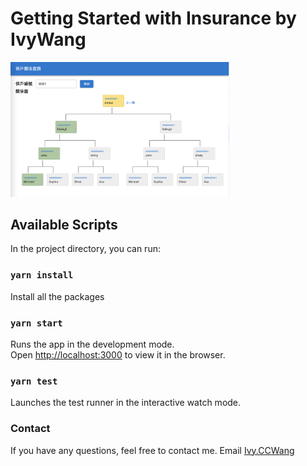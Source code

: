 # Getting Started with Insurance by IvyWang

<img width="350" alt="Project_screenshot" src="https://raw.githubusercontent.com/ccwang116/insurance-by-ivywang/main/public/insurance_screenshot.png">

## Available Scripts

In the project directory, you can run:

### `yarn install`

Install all the packages

### `yarn start`

Runs the app in the development mode.\
Open [http://localhost:3000](http://localhost:3000) to view it in the browser.

### `yarn test`

Launches the test runner in the interactive watch mode.

### Contact

If you have any questions, feel free to contact me.
Email [Ivy.CCWang](mailto:chaochunwang@outlook.com)
